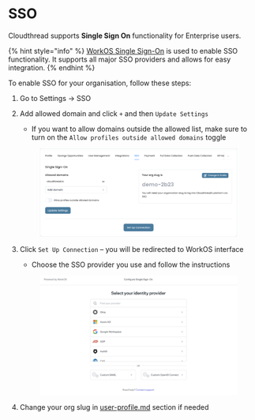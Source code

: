 # SSO

Cloudthread supports **Single Sign On** functionality for Enterprise users.

{% hint style="info" %}
[WorkOS Single Sign-On](https://workos.com/docs/sso) is used to enable SSO functionality. It supports all major SSO providers and allows for easy integration.
{% endhint %}

To enable SSO for your organisation, follow these steps:

1. Go to Settings -> SSO
2.  Add allowed domain and click `+` and then `Update Settings`

    * If you want to allow domains outside the allowed list, make sure to turn on the `Allow profiles outside allowed domains` toggle



    <figure><img src="../../.gitbook/assets/settings_sso_3.png" alt=""><figcaption></figcaption></figure>
3.  Click `Set Up Connection` – you will be redirected to WorkOS interface

    * Choose the SSO provider you use and follow the instructions



    <figure><img src="../../.gitbook/assets/settings_sso_2.png" alt=""><figcaption></figcaption></figure>
4. Change your org slug in [user-profile.md](user-profile.md "mention") section if needed

